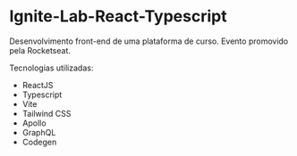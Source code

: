 # Ignite-Lab-React-Typescript
Desenvolvimento front-end de uma plataforma de curso.
Evento promovido pela Rocketseat.

Tecnologias utilizadas:
- ReactJS
- Typescript
- Vite
- Tailwind CSS
- Apollo
- GraphQL
- Codegen